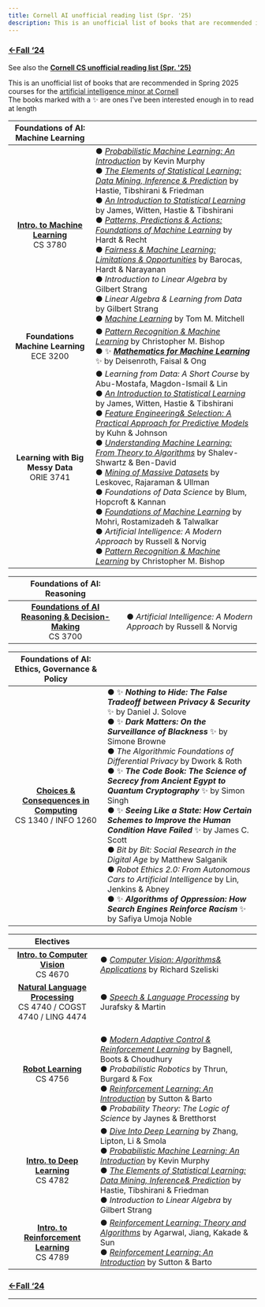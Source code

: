 ```yaml
---
title: Cornell AI unofficial reading list (Spr. '25)
description: This is an unofficial list of books that are recommended in Spring 2025 courses for the artificial intelligence minor at Cornell.
---
```


### [←Fall ‘24](https://dantasfiles.substack.com/p/cornell-artificial-intelligence-unofficial)

See also the **[Cornell CS unofficial reading list (Spr. '25)](https://dantasfiles.com/2025/01/22/cornell-cs-sp25.html)**

This is an unofficial list of books that are recommended in Spring 2025 courses for the [artificial intelligence minor at Cornell](https://prod.cis.cornell.edu/undergraduate-opportunities/minors/artificial-intelligence/ai-minor-requirements)\
The books marked with a ✨ are ones I’ve been interested enough in to read at length 

| Foundations of AI: Machine Learning | |
| :---: | --- |
| **[Intro. to Machine Learning](https://www.cs.cornell.edu/courses/cs3780/2025sp/)** <br> CS 3780 | ● _[Probabilistic Machine Learning: An Introduction](https://probml.github.io/pml-book/book1.html)_ by Kevin Murphy <br> ●  _[The Elements of Statistical Learning: Data Mining, Inference & Prediction](https://hastie.su.domains/ElemStatLearn/)_ by Hastie, Tibshirani & Friedman <br> ● _[An Introduction to Statistical Learning](https://www.statlearning.com/)_ by James, Witten, Hastie & Tibshirani <br> ● _[Patterns, Predictions & Actions: Foundations of Machine Learning](https://mlstory.org/)_ by Hardt & Recht <br> ● _[Fairness & Machine Learning: Limitations & Opportunities](https://fairmlbook.org/)_ by Barocas, Hardt & Narayanan <br> ● _Introduction to Linear Algebra_ by Gilbert Strang <br> ● _Linear Algebra & Learning from Data_ by Gilbert Strang <br> ● _[Machine Learning](https://www.cs.cmu.edu/afs/cs.cmu.edu/user/mitchell/ftp/mlbook.html)_ by Tom M. Mitchell |
| **Foundations Machine Learning** <br> ECE 3200 | ● _[Pattern Recognition & Machine Learning](https://www.microsoft.com/en-us/research/publication/pattern-recognition-machine-learning/)_ by Christopher M. Bishop <br> ● ✨ ***[Mathematics for Machine Learning](https://mml-book.github.io/)*** ✨ by Deisenroth, Faisal & Ong |
| **Learning with Big Messy Data** <br> ORIE 3741 | ● _Learning from Data: A Short Course_ by Abu-Mostafa, Magdon-Ismail & Lin <br> ● _[An Introduction to Statistical Learning](https://www.statlearning.com/)_ by James, Witten, Hastie & Tibshirani <br> ● _[Feature Engineering& Selection: A Practical Approach for Predictive Models](http://www.feat.engineering/)_ by Kuhn & Johnson <br> ● _[Understanding Machine Learning: From Theory to Algorithms](https://www.cs.huji.ac.il/~shais/UnderstandingMachineLearning/index.html)_ by Shalev-Shwartz & Ben-David <br> ● _[Mining of Massive Datasets](http://www.mmds.org/)_ by Leskovec, Rajaraman & Ullman <br> ● _Foundations of Data Science_ by Blum, Hopcroft & Kannan <br> ● _[Foundations of Machine Learning](https://cs.nyu.edu/~mohri/mlbook/)_ by Mohri, Rostamizadeh & Talwalkar <br> ● _Artificial Intelligence: A Modern Approach_ by Russell & Norvig <br> ● _[Pattern Recognition & Machine Learning](https://www.microsoft.com/en-us/research/publication/pattern-recognition-machine-learning/)_ by Christopher M. Bishop |

| Foundations of AI: Reasoning | |
| :---: | --- |
| **[Foundations of AI Reasoning & Decision-Making](https://www.cs.cornell.edu/courses/cs3700/2025sp/)** <br> CS 3700 | ● _Artificial Intelligence: A Modern Approach_ by Russell & Norvig |

| Foundations of AI: Ethics, Governance & Policy | |
| :---: | --- |
| **[Choices & Consequences in Computing](https://www.cs.cornell.edu/courses/cs1340/2025sp/)** <br> CS 1340 / INFO 1260 | ● ✨ ***Nothing to Hide: The False Tradeoff between Privacy & Security*** ✨ by Daniel J. Solove <br> ● ✨ ***Dark Matters: On the Surveillance of Blackness*** ✨ by Simone Browne <br> ● _The Algorithmic Foundations of Differential Privacy_ by Dwork & Roth <br> ● ✨ ***The Code Book: The Science of Secrecy from Ancient Egypt to Quantum Cryptography*** ✨ by Simon Singh <br> ● ✨ ***Seeing Like a State: How Certain Schemes to Improve the Human Condition Have Failed*** ✨ by James C. Scott <br> ● _Bit by Bit: Social Research in the Digital Age_ by Matthew Salganik <br> ● _Robot Ethics 2.0: From Autonomous Cars to Artificial Intelligence_ by Lin, Jenkins & Abney <br> ● ✨ ***Algorithms of Oppression: How Search Engines Reinforce Racism*** ✨ by Safiya Umoja Noble |

| Electives | |
| :---: | --- |
| **[Intro. to Computer Vision](https://www.cs.cornell.edu/courses/cs4670/2025sp/)** <br> CS 4670 | ● _[Computer Vision: Algorithms& Applications](https://szeliski.org/Book/)_ by Richard Szeliski |
| **[Natural Language Processing](https://www.cs.cornell.edu/courses/cs4740/2025sp/)** <br> CS 4740 / COGST 4740 / LING 4474 | ● _[Speech & Language Processing](https://web.stanford.edu/~jurafsky/slp3/)_ by Jurafsky & Martin |
| **[Robot Learning](https://www.cs.cornell.edu/courses/cs4756/2025sp/)** <br> CS 4756 | <br> ● _[Modern Adaptive Control & Reinforcement Learning](https://macrl-book.github.io/)_ by Bagnell, Boots & Choudhury <br> ● _Probabilistic Robotics_ by Thrun, Burgard & Fox <br> ● _[Reinforcement Learning: An Introduction](http://incompleteideas.net/book/the-book-2nd.html)_ by Sutton & Barto <br> ● _Probability Theory: The Logic of Science_ by Jaynes & Bretthorst |
| **[Intro. to Deep Learning](https://www.cs.cornell.edu/courses/cs4782/2025sp/)** <br> CS 4782 | ● _[Dive Into Deep Learning](https://d2l.ai/)_ by Zhang, Lipton, Li & Smola <br> ● _[Probabilistic Machine Learning: An Introduction](https://probml.github.io/pml-book/book1.html)_ by Kevin Murphy <br> ● _[The Elements of Statistical Learning: Data Mining, Inference& Prediction](https://hastie.su.domains/ElemStatLearn/)_ by Hastie, Tibshirani & Friedman <br> ● _Introduction to Linear Algebra_ by Gilbert Strang |
 **[Intro. to Reinforcement Learning](https://wensun.github.io/CS4789_spring_2025.html)** <br> CS 4789 | ● _[Reinforcement Learning: Theory and Algorithms](https://rltheorybook.github.io/)_ by Agarwal, Jiang, Kakade & Sun <br> ● _[Reinforcement Learning: An Introduction](http://incompleteideas.net/book/the-book-2nd.html)_ by Sutton & Barto |

### [←Fall ‘24](https://dantasfiles.substack.com/p/cornell-artificial-intelligence-unofficial)

* * *

